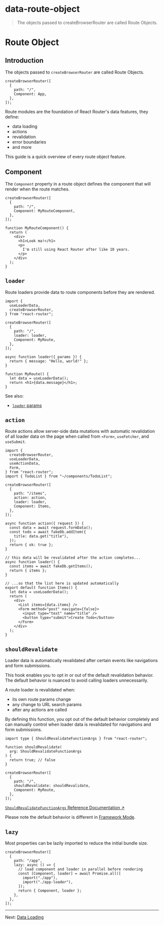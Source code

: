 # data-route-object

> The objects passed to createBrowserRouter are called Route Objects.

# Route Object

## Introduction

The objects passed to `createBrowserRouter` are called Route Objects.

    createBrowserRouter([
      {
        path: "/",
        Component: App,
      },
    ]);

Route modules are the foundation of React Router's data features, they define:

- data loading
- actions
- revalidation
- error boundaries
- and more

This guide is a quick overview of every route object feature.

## Component

The `Component` property in a route object defines the component that will render when the route matches.

    createBrowserRouter([
      {
        path: "/",
        Component: MyRouteComponent,
      },
    ]);

    function MyRouteComponent() {
      return (
        <div>
          <h1>Look ma!</h1>
          <p>
            I'm still using React Router after like 10 years.
          </p>
        </div>
      );
    }

## `loader`

Route loaders provide data to route components before they are rendered.

    import {
      useLoaderData,
      createBrowserRouter,
    } from "react-router";

    createBrowserRouter([
      {
        path: "/",
        loader: loader,
        Component: MyRoute,
      },
    ]);

    async function loader({ params }) {
      return { message: "Hello, world!" };
    }

    function MyRoute() {
      let data = useLoaderData();
      return <h1>{data.message}</h1>;
    }

See also:

- [`loader` params](https://api.reactrouter.com/v7/interfaces/react_router.LoaderFunctionArgs)

## `action`

Route actions allow server-side data mutations with automatic revalidation of all loader data on the page when called from `<Form>`, `useFetcher`, and `useSubmit`.

    import {
      createBrowserRouter,
      useLoaderData,
      useActionData,
      Form,
    } from "react-router";
    import { TodoList } from "~/components/TodoList";

    createBrowserRouter([
      {
        path: "/items",
        action: action,
        loader: loader,
        Component: Items,
      },
    ]);

    async function action({ request }) {
      const data = await request.formData();
      const todo = await fakeDb.addItem({
        title: data.get("title"),
      });
      return { ok: true };
    }

    // this data will be revalidated after the action completes...
    async function loader() {
      const items = await fakeDb.getItems();
      return { items };
    }

    // ...so that the list here is updated automatically
    export default function Items() {
      let data = useLoaderData();
      return (
        <div>
          <List items={data.items} />
          <Form method="post" navigate={false}>
            <input type="text" name="title" />
            <button type="submit">Create Todo</button>
          </Form>
        </div>
      );
    }

## `shouldRevalidate`

Loader data is automatically revalidated after certain events like navigations and form submissions.

This hook enables you to opt in or out of the default revalidation behavior. The default behavior is nuanced to avoid calling loaders unnecessarily.

A route loader is revalidated when:

- its own route params change
- any change to URL search params
- after any actions are called

By defining this function, you opt out of the default behavior completely and can manually control when loader data is revalidated for navigations and form submissions.

    import type { ShouldRevalidateFunctionArgs } from "react-router";

    function shouldRevalidate(
      arg: ShouldRevalidateFunctionArgs
    ) {
      return true; // false
    }

    createBrowserRouter([
      {
        path: "/",
        shouldRevalidate: shouldRevalidate,
        Component: MyRoute,
      },
    ]);

[`ShouldRevalidateFunctionArgs` Reference Documentation ↗](https://api.reactrouter.com/v7/interfaces/react_router.ShouldRevalidateFunctionArgs.html)

Please note the default behavior is different in [Framework Mode](../modes).

## `lazy`

Most properties can be lazily imported to reduce the initial bundle size.

    createBrowserRouter([
      {
        path: "/app",
        lazy: async () => {
          // load component and loader in parallel before rendering
          const [Component, loader] = await Promise.all([
            import("./app"),
            import("./app-loader"),
          ]);
          return { Component, loader };
        },
      },
    ]);

---

Next: [Data Loading](./data-loading)
